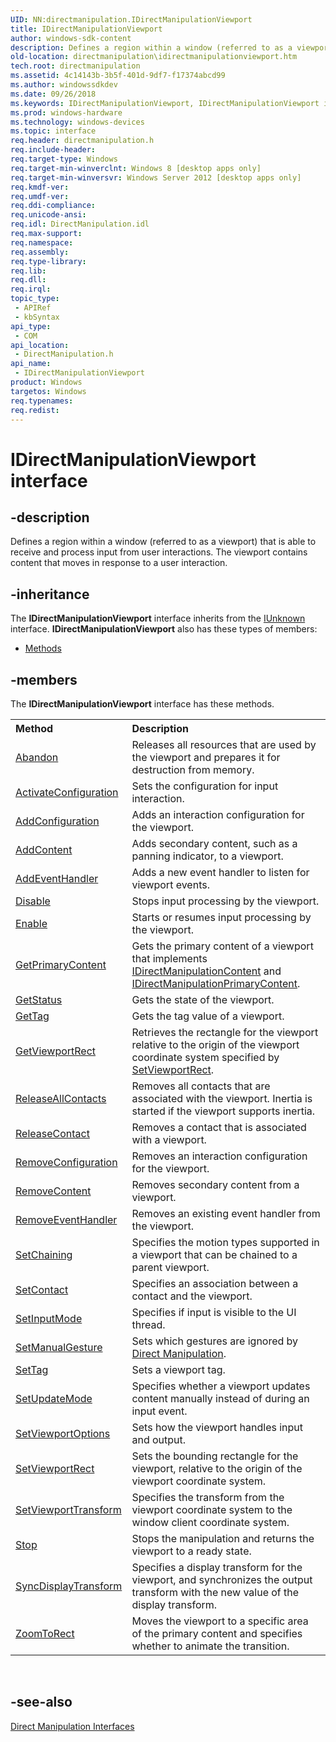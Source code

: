 ```yaml
---
UID: NN:directmanipulation.IDirectManipulationViewport
title: IDirectManipulationViewport
author: windows-sdk-content
description: Defines a region within a window (referred to as a viewport) that is able to receive and process input from user interactions.
old-location: directmanipulation\idirectmanipulationviewport.htm
tech.root: directmanipulation
ms.assetid: 4c14143b-3b5f-401d-9df7-f17374abcd99
ms.author: windowssdkdev
ms.date: 09/26/2018
ms.keywords: IDirectManipulationViewport, IDirectManipulationViewport interface [Direct Manipulation], IDirectManipulationViewport interface [Direct Manipulation],described, directmanipulation.idirectmanipulationviewport, directmanipulation/IDirectManipulationViewport
ms.prod: windows-hardware
ms.technology: windows-devices
ms.topic: interface
req.header: directmanipulation.h
req.include-header: 
req.target-type: Windows
req.target-min-winverclnt: Windows 8 [desktop apps only]
req.target-min-winversvr: Windows Server 2012 [desktop apps only]
req.kmdf-ver: 
req.umdf-ver: 
req.ddi-compliance: 
req.unicode-ansi: 
req.idl: DirectManipulation.idl
req.max-support: 
req.namespace: 
req.assembly: 
req.type-library: 
req.lib: 
req.dll: 
req.irql: 
topic_type:
 - APIRef
 - kbSyntax
api_type:
 - COM
api_location:
 - DirectManipulation.h
api_name:
 - IDirectManipulationViewport
product: Windows
targetos: Windows
req.typenames: 
req.redist: 
---
```


# IDirectManipulationViewport interface


## -description


Defines a region within a window (referred to as a viewport) that is able to receive and process input from user interactions.  The viewport contains content that moves in response to a user interaction. 


## -inheritance

The <b xmlns:loc="http://microsoft.com/wdcml/l10n">IDirectManipulationViewport</b> interface inherits from the <a href="https://msdn.microsoft.com/33f1d79a-33fc-4ce5-a372-e08bda378332">IUnknown</a> interface. <b>IDirectManipulationViewport</b> also has these types of members:
<ul>
<li><a href="https://docs.microsoft.com/">Methods</a></li>
</ul>

## -members

The <b>IDirectManipulationViewport</b> interface has these methods.
<table class="members" id="memberListMethods">
<tr>
<th align="left" width="37%">Method</th>
<th align="left" width="63%">Description</th>
</tr>
<tr data="declared;">
<td align="left" width="37%">
<a href="https://msdn.microsoft.com/83d0bcde-03d2-4eba-991a-399b5307c8bd">Abandon</a>
</td>
<td align="left" width="63%">
    Releases all resources that are used by the viewport and prepares it for destruction from memory.


</td>
</tr>
<tr data="declared;">
<td align="left" width="37%">
<a href="https://msdn.microsoft.com/16c5902d-dddd-4c40-b1f9-cb432940aa3d">ActivateConfiguration</a>
</td>
<td align="left" width="63%">
Sets the configuration for input interaction.

</td>
</tr>
<tr data="declared;">
<td align="left" width="37%">
<a href="https://msdn.microsoft.com/908f67ef-3606-4636-88aa-4e95d80a9c7a">AddConfiguration</a>
</td>
<td align="left" width="63%">
Adds an interaction configuration for the viewport.

</td>
</tr>
<tr data="declared;">
<td align="left" width="37%">
<a href="https://msdn.microsoft.com/1c404e9a-832d-47af-b162-2783faa05237">AddContent</a>
</td>
<td align="left" width="63%">
Adds secondary content, such as a panning indicator, to a viewport.

</td>
</tr>
<tr data="declared;">
<td align="left" width="37%">
<a href="https://msdn.microsoft.com/56b47fec-dfa2-4906-9135-5ee331f04c54">AddEventHandler</a>
</td>
<td align="left" width="63%">
Adds a new event handler to listen for viewport events.

</td>
</tr>
<tr data="declared;">
<td align="left" width="37%">
<a href="https://msdn.microsoft.com/ac4f3cbe-2769-468e-abe3-07b76ada5d7e">Disable</a>
</td>
<td align="left" width="63%">
Stops input processing by the viewport.

</td>
</tr>
<tr data="declared;">
<td align="left" width="37%">
<a href="https://msdn.microsoft.com/47ebb502-26c6-4bff-8baf-bd825fc06755">Enable</a>
</td>
<td align="left" width="63%">
Starts or resumes input processing by the viewport.

</td>
</tr>
<tr data="declared;">
<td align="left" width="37%">
<a href="https://msdn.microsoft.com/1aa70be3-9e95-4c35-8cca-45c1b238961e">GetPrimaryContent</a>
</td>
<td align="left" width="63%">
Gets the primary content of a viewport that implements <a href="https://msdn.microsoft.com/4d69a503-f998-4197-824f-4df48825c941">IDirectManipulationContent</a> and <a href="https://msdn.microsoft.com/9910F5F5-950F-4099-9808-B46FA5BBA6FB">IDirectManipulationPrimaryContent</a>. 

</td>
</tr>
<tr data="declared;">
<td align="left" width="37%">
<a href="https://msdn.microsoft.com/1c02b2b2-8291-4151-b9c9-d80bf71f5ef5">GetStatus</a>
</td>
<td align="left" width="63%">
Gets the state of the viewport.

</td>
</tr>
<tr data="declared;">
<td align="left" width="37%">
<a href="https://msdn.microsoft.com/7523a99b-de43-4efe-ae22-6632167c039a">GetTag</a>
</td>
<td align="left" width="63%">
Gets the tag value of a viewport.

</td>
</tr>
<tr data="declared;">
<td align="left" width="37%">
<a href="https://msdn.microsoft.com/0d20e7f7-aa2a-4c76-a3ff-da10d4dec3ea">GetViewportRect</a>
</td>
<td align="left" width="63%">
Retrieves the rectangle for the viewport relative to the origin of the viewport coordinate system specified by <a href="https://msdn.microsoft.com/45dfdf6e-aa4d-489a-bf9a-016e42eb57f6">SetViewportRect</a>.

</td>
</tr>
<tr data="declared;">
<td align="left" width="37%">
<a href="https://msdn.microsoft.com/6ef43920-92bf-49c5-8e10-954d1b2b4440">ReleaseAllContacts</a>
</td>
<td align="left" width="63%">
Removes all contacts that are associated with the viewport. Inertia is started if the viewport supports inertia.

</td>
</tr>
<tr data="declared;">
<td align="left" width="37%">
<a href="https://msdn.microsoft.com/fbb5cfba-4722-4470-aad5-2d192825244b">ReleaseContact</a>
</td>
<td align="left" width="63%">
Removes a contact that is associated with a viewport.

</td>
</tr>
<tr data="declared;">
<td align="left" width="37%">
<a href="https://msdn.microsoft.com/2aac9468-a060-4f06-9e8e-139355be75f7">RemoveConfiguration</a>
</td>
<td align="left" width="63%">
Removes an interaction configuration for the viewport.

</td>
</tr>
<tr data="declared;">
<td align="left" width="37%">
<a href="https://msdn.microsoft.com/5f7b709c-77ac-46fe-8fb5-dc4943824ab0">RemoveContent</a>
</td>
<td align="left" width="63%">
Removes secondary content from a viewport.

</td>
</tr>
<tr data="declared;">
<td align="left" width="37%">
<a href="https://msdn.microsoft.com/ea8539c0-2c0e-4259-a104-ecc02a46372a">RemoveEventHandler</a>
</td>
<td align="left" width="63%">
Removes an existing event handler from the viewport.

</td>
</tr>
<tr data="declared;">
<td align="left" width="37%">
<a href="https://msdn.microsoft.com/c172e985-4dc4-4d2a-a9e1-d88bc86ff75b">SetChaining</a>
</td>
<td align="left" width="63%">
Specifies the motion types supported in a viewport that can be chained to a parent viewport.

</td>
</tr>
<tr data="declared;">
<td align="left" width="37%">
<a href="https://msdn.microsoft.com/39562bf1-c2cf-4ea6-9d02-a2b5fc4d3158">SetContact</a>
</td>
<td align="left" width="63%">
Specifies an  association between a contact and the viewport.

</td>
</tr>
<tr data="declared;">
<td align="left" width="37%">
<a href="https://msdn.microsoft.com/2be1c8a1-a729-4851-b103-b108b9a96e2d">SetInputMode</a>
</td>
<td align="left" width="63%">
Specifies if input is visible to the UI thread.

</td>
</tr>
<tr data="declared;">
<td align="left" width="37%">
<a href="https://msdn.microsoft.com/EBBBCEDB-8BAC-4E87-A69C-9730865A257F">SetManualGesture</a>
</td>
<td align="left" width="63%">
Sets which gestures are ignored by <a href="https://msdn.microsoft.com/26358bc5-71e9-40f0-9243-9bddd961a0e5">Direct Manipulation</a>. 

</td>
</tr>
<tr data="declared;">
<td align="left" width="37%">
<a href="https://msdn.microsoft.com/f695845b-8980-45cd-8231-e3ce29ce322f">SetTag</a>
</td>
<td align="left" width="63%">
Sets a viewport tag.

</td>
</tr>
<tr data="declared;">
<td align="left" width="37%">
<a href="https://msdn.microsoft.com/10516474-f3ef-4de7-a5b5-aabaa5c65cf5">SetUpdateMode</a>
</td>
<td align="left" width="63%">
    Specifies whether a viewport updates content manually instead of during an input event.

</td>
</tr>
<tr data="declared;">
<td align="left" width="37%">
<a href="https://msdn.microsoft.com/F2B861B9-9E86-4AEE-B86C-03BF37F0988B">SetViewportOptions</a>
</td>
<td align="left" width="63%">
Sets how the viewport handles input and output.

</td>
</tr>
<tr data="declared;">
<td align="left" width="37%">
<a href="https://msdn.microsoft.com/45dfdf6e-aa4d-489a-bf9a-016e42eb57f6">SetViewportRect</a>
</td>
<td align="left" width="63%">
    Sets the bounding rectangle for the viewport, relative to the origin of the viewport coordinate system.

</td>
</tr>
<tr data="declared;">
<td align="left" width="37%">
<a href="https://msdn.microsoft.com/a35e0565-2833-45d3-b7dc-cf05bf644e96">SetViewportTransform</a>
</td>
<td align="left" width="63%">
Specifies the transform from the viewport coordinate system to the window client coordinate system. 

</td>
</tr>
<tr data="declared;">
<td align="left" width="37%">
<a href="https://msdn.microsoft.com/e0b88429-0d75-4c4a-8468-1a5637455324">Stop</a>
</td>
<td align="left" width="63%">
    Stops the manipulation and returns the viewport to a ready state.  


</td>
</tr>
<tr data="declared;">
<td align="left" width="37%">
<a href="https://msdn.microsoft.com/0af63d1e-026e-4083-a1b2-56ba31653434">SyncDisplayTransform</a>
</td>
<td align="left" width="63%">
Specifies a display transform for the viewport, and synchronizes the output transform with the new value of the display transform.

</td>
</tr>
<tr data="declared;">
<td align="left" width="37%">
<a href="https://msdn.microsoft.com/ce87521d-bbce-43d3-920b-89eca101d260">ZoomToRect</a>
</td>
<td align="left" width="63%">
Moves the viewport to a specific area of the primary content and specifies whether to animate the transition.

</td>
</tr>
</table> 


## -see-also




<a href="https://msdn.microsoft.com/03680CE5-A858-4876-B41C-6F2E08C02C22">Direct Manipulation Interfaces</a>
 

 


